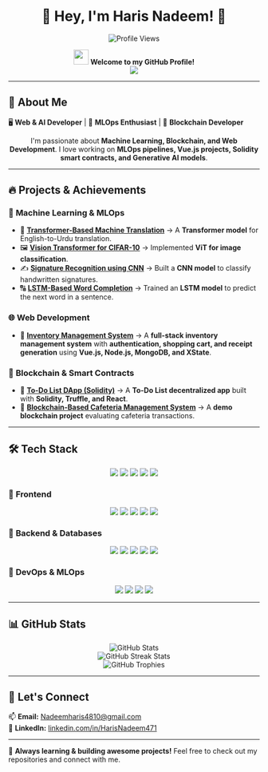 <h1 align="center">👋 Hey, I'm Haris Nadeem! 🚀</h1>  
<p align="center">
  <img src="https://komarev.com/ghpvc/?username=HarisNadeem471&label=Profile%20Views&color=blue&style=flat" alt="Profile Views" />
</p>

<p align="center">
  <img src="https://media.giphy.com/media/hvRJCLFzcasrR4ia7z/giphy.gif" width="30px"/>
  <strong>Welcome to my GitHub Profile!</strong>
  <br>
  <img src="https://readme-typing-svg.herokuapp.com?font=Fira+Code&pause=1000&color=F7567C&width=435&lines=Web+%26+AI+Developer;MLOps+Enthusiast;Blockchain+Developer;Always+Learning+New+Tech!">
</p>

---

<h2 align="left">🚀 About Me</h2>  
<p align="left">
🖥️ <strong>Web & AI Developer</strong> | 🔗 <strong>MLOps Enthusiast</strong> | 🔗 <strong>Blockchain Developer</strong>  
</p>  

<p align="center">
I'm passionate about <strong>Machine Learning, Blockchain, and Web Development</strong>.  
I love working on <strong>MLOps pipelines, Vue.js projects, Solidity smart contracts, and Generative AI models</strong>.  
</p>

---

## 🔥 **Projects & Achievements**  

### 📌 **Machine Learning & MLOps**  
- 📝 **[Transformer-Based Machine Translation](https://github.com/HarisNadeem471/transformer-machine-translation)** → A **Transformer model** for English-to-Urdu translation.  
- 🖼️ **[Vision Transformer for CIFAR-10](https://github.com/HarisNadeem471/vision-transformer-cifar10)** → Implemented **ViT for image classification**.  
- ✍ **[Signature Recognition using CNN](https://github.com/HarisNadeem471/signature-cnn-recognition)** → Built a **CNN model** to classify handwritten signatures.  
- 🔠 **[LSTM-Based Word Completion](https://github.com/HarisNadeem471/lstm-word-completion)** → Trained an **LSTM model** to predict the next word in a sentence.  

### 🌐 **Web Development**  
- 🏪 **[Inventory Management System](https://github.com/HarisNadeem471/inventory-management-system)** → A **full-stack inventory management system** with **authentication, shopping cart, and receipt generation** using **Vue.js, Node.js, MongoDB, and XState**.  

### 🔗 **Blockchain & Smart Contracts**  
- 📝 **[To-Do List DApp (Solidity)](https://github.com/HarisNadeem471/todo-list-solidity)** → A **To-Do List decentralized app** built with **Solidity, Truffle, and React**.  
- 🔗 **[Blockchain-Based Cafeteria Management System](https://github.com/HarisNadeem471/blockchain-cafeteria)** → A **demo blockchain project** evaluating cafeteria transactions.  

---

## 🛠️ **Tech Stack**  
<p align="center">
  <img src="https://img.shields.io/badge/-C++-00599C?style=for-the-badge&logo=cplusplus&logoColor=white" />
  <img src="https://img.shields.io/badge/-Java-007396?style=for-the-badge&logo=java&logoColor=white" />
  <img src="https://img.shields.io/badge/-Python-3776AB?style=for-the-badge&logo=python&logoColor=white" />
  <img src="https://img.shields.io/badge/-JavaScript-F7DF1E?style=for-the-badge&logo=javascript&logoColor=black" />
  <img src="https://img.shields.io/badge/-Solidity-363636?style=for-the-badge&logo=solidity&logoColor=white" />
</p>

### 🔹 **Frontend**  
<p align="center">
  <img src="https://img.shields.io/badge/-Vue.js-4FC08D?style=for-the-badge&logo=vue.js&logoColor=white" />
  <img src="https://img.shields.io/badge/-React.js-61DAFB?style=for-the-badge&logo=react&logoColor=black" />
  <img src="https://img.shields.io/badge/-Tailwind_CSS-38B2AC?style=for-the-badge&logo=tailwind-css&logoColor=white" />
  <img src="https://img.shields.io/badge/-HTML5-E34F26?style=for-the-badge&logo=html5&logoColor=white" />
  <img src="https://img.shields.io/badge/-CSS3-1572B6?style=for-the-badge&logo=css3&logoColor=white" />
</p>

### 🔹 **Backend & Databases**  
<p align="center">
  <img src="https://img.shields.io/badge/-Node.js-339933?style=for-the-badge&logo=node.js&logoColor=white" />
  <img src="https://img.shields.io/badge/-Express.js-000000?style=for-the-badge&logo=express&logoColor=white" />
  <img src="https://img.shields.io/badge/-Flask-000000?style=for-the-badge&logo=flask&logoColor=white" />
  <img src="https://img.shields.io/badge/-MongoDB-47A248?style=for-the-badge&logo=mongodb&logoColor=white" />
  <img src="https://img.shields.io/badge/-MySQL-4479A1?style=for-the-badge&logo=mysql&logoColor=white" />
</p>

### 🔹 **DevOps & MLOps**  
<p align="center">
  <img src="https://img.shields.io/badge/-Docker-2496ED?style=for-the-badge&logo=docker&logoColor=white" />
  <img src="https://img.shields.io/badge/-Kubernetes-326CE5?style=for-the-badge&logo=kubernetes&logoColor=white" />
  <img src="https://img.shields.io/badge/-GitHub_Actions-2088FF?style=for-the-badge&logo=github-actions&logoColor=white" />
  <img src="https://img.shields.io/badge/-Vercel-000000?style=for-the-badge&logo=vercel&logoColor=white" />
</p>

---

## 📊 **GitHub Stats**  
<p align="center">
  <img src="https://github-readme-stats.vercel.app/api?username=HarisNadeem471&show_icons=true&theme=tokyonight" alt="GitHub Stats" />
  <br>
  <img src="https://github-readme-streak-stats.herokuapp.com/?user=HarisNadeem471&theme=tokyonight" alt="GitHub Streak Stats" />
  <br>
  <img src="https://github-profile-trophy.vercel.app/?username=HarisNadeem471&theme=onedark" alt="GitHub Trophies" />
</p>

---

## 🤝 **Let's Connect**  
📫 **Email:** [Nadeemharis4810@gmail.com](mailto:Nadeemharis4810@gmail.com)  
💼 **LinkedIn:** [linkedin.com/in/HarisNadeem471](https://linkedin.com/in/HarisNadeem471)  

---

🚀 **Always learning & building awesome projects!** Feel free to check out my repositories and connect with me.  
